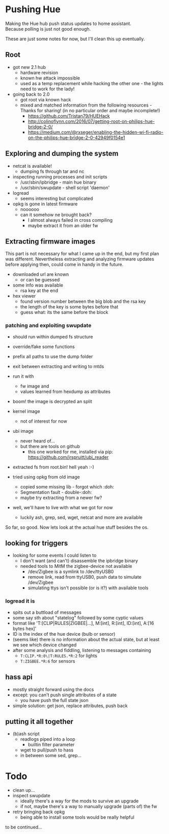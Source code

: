 Pushing Hue
===========

Making the Hue hub push status updates to home assistant.  
Because polling is just not good enough.


These are just some notes for now, but I'll clean this up eventually.

## Root

- got new 2.1 hub
  - hardware revision
  - known hw attack impossible
  - used as a temp replacement while hacking the other one - the lights need to work for the lady!
- going back to 2.0
  - got root via known hack
  - mixed and matched information from the following resources - Thanks for sharing!
	(in no particular order and maybe incomplete!)
	- https://github.com/Tristan79/HUEHack
	- http://colinoflynn.com/2016/07/getting-root-on-philips-hue-bridge-2-0/ 
	- https://medium.com/@rxseger/enabling-the-hidden-wi-fi-radio-on-the-philips-hue-bridge-2-0-42949f0154e1

## Exploring and dumping the system

- netcat is available!
  - dumping fs through tar and nc
- inspecting running processes and init scripts
  - /usr/sbin/ipbridge - main hue binary
  - /usr/sbin/swupdate - shell script 'daemon'
- logread
  - seems interesting but complicated
- opkg is gone in latest firmware
  - noooooo
  - can it somehow ne brought back?
    - I almost always failed in cross compiling
    - maybe extract it from an older fw

## Extracting firmware images

This part is not necessary for what I came up in the end, but my first plan was different.
Nevertheless extracting and analyzing firmware updates before applying then, could come
in handy in the future.

- downloaded url are known 
  - or can be guessed
- some info was available
  - rsa key at the end
- hex viewer
  - found version number between the
    big blob and the rsa key
  - the length of the key is some bytes before that
  - guess what: its the same before the block

### patching and exploiting swupdate
- should run within dumped fs structure
- override/fake some functions
- prefix all paths to use the dump folder
- exit between extracting and writing to mtds

- run it with
  - fw image and
  - values learned from hexdump as attributes
- boom! the image is decrypted an split
- kernel image
  - not of interest for now
- ubi image
  - never heard of...
  - but there are tools on github
    - this one worked for me, installed via pip: https://github.com/jrspruitt/ubi_reader
- extracted fs from root.bin! hell yeah :-)

- tried using opkg from old image
  - copied some missing lib - forgot which :doh:
  - Segmentation fault - double-:doh:
  - maybe try extracting from a newer fw?
- well, we'll have to live with what we got for now
  - luckily ash, grep, sed, wget, netcat and more are available


So far, so good. Now lets look at the actual hue stuff besides the os.

## looking for triggers

- looking for some events I could listen to
  - I don't want (and can't) disassemble the ipbridge binary
  - needed tools to MitM the zigbee-device not available
    - /dev/Zigbee is a symlink to /dev/ttyUSB0
    - remove link, read from ttyUSB0, push data to simulate /dev/Zigbee
    - simulating ttys isn't possible (or is it?) with available tools

### logread it is

- spits out a buttload of messages
- some say sth about "statelog" followed by some cyptic values
- format like 'T:[CLIP|RULES|ZIGBEE|...], M:[int], R:[int], ID:[int], A:[16 bytes hex]'
- ID is the index of the hue device (bulb or sensor)
- (seems like) there is no information about the actual state,
  but at least we see which device changed
- after some analysis and fiddling, listening to messages containing
  - `T:CLIP.*R:0\|T:RULES.*R:2` for lights
  - `T:ZIGBEE.*R:6` for sensors

## hass api

- mostly straight forward using the docs
- except: you can't push single attributes of a state
  - you have push the full state json
- simple solution: get json, replace attributes, push back

## putting it all together

- (b)ash script
  - readlogs piped into a loop
    - builtin filter parameter
  - wget to pull/push to hass
  - in between some sed, grep...


# Todo

- clean up...
- inspect swupdate
	- ideally there's a way for the mods to survive an upgrade
	- if not, maybe there's a way to manually upgrade (parts of) the fw
- retry bringing back opkg
  - being able to install some tools would be really helpful


to be continued...
